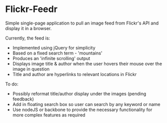 # Flickr-Feedr

Simple single-page application to pull an image feed from Flickr's API and display it in a browser.

Currently, the feed is:

* Implemented using jQuery for simplicity
* Based on a fixed search term - 'mountains'
* Produces an 'infinite scrolling' output
* Displays image title & author when the user hovers their mouse over the image in question
* Title and author are hyperlinks to relevant locations in Flickr

To do:

* Possibly reformat title/author display under the images (pending feedback)
* Add in floating search box so user can search by any keyword or name
* Use nodeJS or backbone to provide the necessary functionality for more complex features as required